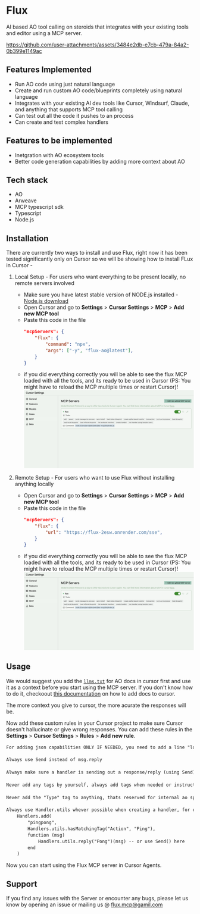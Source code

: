 # Flux
AI based AO tool calling on steroids that integrates with your existing tools and editor using a MCP server.

https://github.com/user-attachments/assets/3484e2db-e7cb-479a-84a2-0b399e1149ac

## Features Implemented
- Run AO code using just natural language
- Create and run custom AO code/blueprints completely using natural language
- Integrates with your existing AI dev tools like Cursor, Windsurf, Claude, and anything that supports MCP tool calling
- Can test out all the code it pushes to an process
- Can create and test complex handlers

## Features to be implemented
- Inetgration with AO ecosystem tools
- Better code generation capabilities by adding more context about AO

## Tech stack
- AO
- Arweave
- MCP typescript sdk
- Typescript
- Node.js

## Installation
There are currently two ways to install and use Flux, right now it has been tested significantly only on Cursor so we will be showing how to install FLux in Cursor -

1. Local Setup - For users who want everything to be present locally, no remote servers involved
    - Make sure you have latest stable version of NODE.js installed - [Node.js download](https://nodejs.org/en/download/)
    - Open Cursor and go to **Settings** > **Cursor Settings** > **MCP** > **Add new MCP tool**
    - Paste this code in the file 
        ```json
        "mcpServers": {
            "flux": {
                "command": "npx",
                "args": ["-y", "flux-ao@latest"],
            }
        }
        ```
    - if you did everything correctly you will be able to see the flux MCP loaded with all the tools, and its ready to be used in Cursor (PS: You might have to reload the MCP multiple times or restart Cursor)!
        ![Flux MCP loaded in Cursor](/src/media/mcp-added.png)

2. Remote Setup - For users who want to use Flux without installing anything locally
    - Open Cursor and go to **Settings** > **Cursor Settings** > **MCP** > **Add new MCP tool**
    - Paste this code in the file 
        ```json
        "mcpServers": {
            "flux": {
                "url": "https://flux-2esw.onrender.com/sse",
            }
        }
        ```
    - if you did everything correctly you will be able to see the flux MCP loaded with all the tools, and its ready to be used in Cursor (PS: You might have to reload the MCP multiple times or restart Cursor)!
        ![Flux MCP loaded in Cursor](/src/media/mcp-added.png)

## Usage
We would suggest you add the [`llms.txt`](https://cookbook_ao.g8way.io/llms-full.txt) for AO docs in cursor first and use it as a context before you start using the MCP server. If you don't know how to do it, checkoout [this documentation](https://docs.cursor.com/context/@-symbols/@-docs) on how to add docs to cursor.

The more context you give to cursor, the more acurate the responses will be.

Now add these custom rules in your Cursor project to make sure Cursor doesn't hallucinate or give wrong responses. You can add these rules in the **Settings** > **Cursor Settings** > **Rules** > **Add new rule**.

```txt
For adding json capabilities ONLY IF NEEDED, you need to add a line "local json = require("json")" on top of file. BUT DONT USE IT UNLESS NEEDED. SIMPLE THINGS CAN BE DONE USING AO PROCESS STATE

Always use Send instead of msg.reply

Always make sure a handler is sending out a response/reply (using Send) and send it as data as well instaed of just returning using tags

Never add any tags by yourself, always add tags when needed or instructed by user, also {"Action":"Eval"} tag is for running lua in an ao process and {"Action" : "action_name"} is for running a handler

Never add the "Type" tag to anything, thats reserved for internal ao specifications

Always use Handler.utils whever possible when creating a handler, for example --
    Handlers.add(
        "pingpong",
        Handlers.utils.hasMatchingTag("Action", "Ping"),
        function (msg) 
            Handlers.utils.reply("Pong")(msg) -- or use Send() here
        end
    )
```

Now you can start using the Flux MCP server in Cursor Agents.

## Support
If you find any issues with the Server or encounter any bugs, please let us know by opening an issue or mailing us @ flux.mcp@gamil.com
